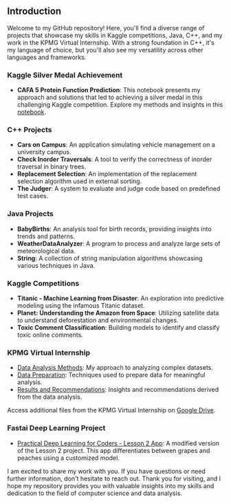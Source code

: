 ## Introduction
Welcome to my GitHub repository! Here, you'll find a diverse range of projects that showcase my skills in Kaggle competitions, Java, C++, and my work in the KPMG Virtual Internship. With a strong foundation in C++, it's my language of choice, but you'll also see my versatility across other languages and frameworks.

### Kaggle Silver Medal Achievement
- **CAFA 5 Protein Function Prediction**: This notebook presents my approach and solutions that led to achieving a silver medal in this challenging Kaggle competition. Explore my methods and insights in this [notebook](https://www.kaggle.com/wadnijfioa).

### C++ Projects
- **Cars on Campus**: An application simulating vehicle management on a university campus.
- **Check Inorder Traversals**: A tool to verify the correctness of inorder traversal in binary trees.
- **Replacement Selection**: An implementation of the replacement selection algorithm used in external sorting.
- **The Judger**: A system to evaluate and judge code based on predefined test cases.

### Java Projects
- **BabyBirths**: An analysis tool for birth records, providing insights into trends and patterns.
- **WeatherDataAnalyzer**: A program to process and analyze large sets of meteorological data.
- **String**: A collection of string manipulation algorithms showcasing various techniques in Java.

### Kaggle Competitions
- **Titanic - Machine Learning from Disaster**: An exploration into predictive modeling using the infamous Titanic dataset.
- **Planet: Understanding the Amazon from Space**: Utilizing satellite data to understand deforestation and environmental changes.
- **Toxic Comment Classification**: Building models to identify and classify toxic online comments.

### KPMG Virtual Internship
- [Data Analysis Methods](./KPMG_Intership/Data_Analysis_Methods.md): My approach to analyzing complex datasets.
- [Data Preparation](./KPMG_Intership/Data_Preparation.md): Techniques used to prepare data for meaningful analysis.
- [Results and Recommendations](./KPMG_Intership/Results_and_Recommendations.md): Insights and recommendations derived from the data analysis.

Access additional files from the KPMG Virtual Internship on [Google Drive](https://drive.google.com/drive/folders/1LVpIuhkjQSpM4BLtXYsWJvtSEp9cxPOl?usp=sharing).

### Fastai Deep Learning Project
- [Practical Deep Learning for Coders - Lesson 2 App](https://huggingface.co/spaces/zhangxiangzx/model2): A modified version of the Lesson 2 project. This app differentiates between grapes and peaches using a customized model.



I am excited to share my work with you. If you have questions or need further information, don't hesitate to reach out. Thank you for visiting, and I hope my repository provides you with valuable insights into my skills and dedication to the field of computer science and data analysis.
